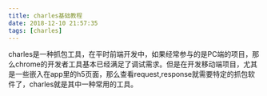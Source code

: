 ```yaml
---
title: charles基础教程
date: 2018-12-10 21:57:35
tags: [charles]
---
```

charles是一种抓包工具，在平时前端开发中，如果经常参与的是PC端的项目，那么chrome的开发者工具基本已经满足了调试需求。但是在开发移动端项目，尤其是一些嵌入在app里的h5页面，那么查看request,response就需要特定的抓包软件了，charles就是其中一种常用的工具。

